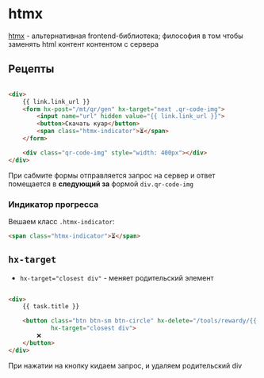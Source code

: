 # htmx

[htmx](https://htmx.org/) - альтернативная frontend-библиотека; философия в том чтобы заменять html контент контентом с
сервера

## Рецепты

```html

<div>
    {{ link.link_url }}
    <form hx-post="/mt/qr/gen" hx-target="next .qr-code-img">
        <input name="url" hidden value="{{ link.link_url }}">
        <button>Скачать куар</button>
        <span class="htmx-indicator">⏳</span>
    </form>

    <div class="qr-code-img" style="width: 400px"></div>
</div>
```

При сабмите формы отправляется запрос на сервер и ответ помещается в **следующий за**
формой `div.qr-code-img`

### Индикатор прогресса

Вешаем класс `.htmx-indicator`:

```html
<span class="htmx-indicator">⏳</span>
```

## `hx-target`

- `hx-target="closest div"` - меняет родительский элемент

```html

<div>
    {{ task.title }}

    <button class="btn btn-sm btn-circle" hx-delete="/tools/rewardy/{{ task.id }}" hx-swap="delete"
            hx-target="closest div">
        ❌
    </button>
</div>

```

При нажатии на кнопку кидаем запрос, и удаляем родительский div